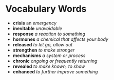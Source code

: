 # Vocabulary Words
- **crisis** an *emergency*
- **inevitable** *unavoidable*
- **response** *a reaction to something*
- **hormones** *a chemical that affects your body*
- **released** *to let go, allow out*
- **strengthen** *to make stronger*
- **mechanisms** *a system or process*
- **chronic** *ongoing or frequently returning*
- **revealed** *to make known, to show*
- **enhanced** *to further improve something*



